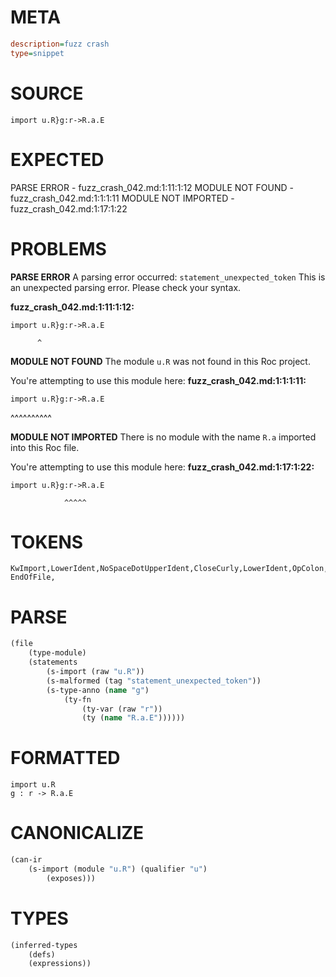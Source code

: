 # META
~~~ini
description=fuzz crash
type=snippet
~~~
# SOURCE
~~~roc
import u.R}g:r->R.a.E
~~~
# EXPECTED
PARSE ERROR - fuzz_crash_042.md:1:11:1:12
MODULE NOT FOUND - fuzz_crash_042.md:1:1:1:11
MODULE NOT IMPORTED - fuzz_crash_042.md:1:17:1:22
# PROBLEMS
**PARSE ERROR**
A parsing error occurred: `statement_unexpected_token`
This is an unexpected parsing error. Please check your syntax.

**fuzz_crash_042.md:1:11:1:12:**
```roc
import u.R}g:r->R.a.E
```
          ^


**MODULE NOT FOUND**
The module `u.R` was not found in this Roc project.

You're attempting to use this module here:
**fuzz_crash_042.md:1:1:1:11:**
```roc
import u.R}g:r->R.a.E
```
^^^^^^^^^^


**MODULE NOT IMPORTED**
There is no module with the name `R.a` imported into this Roc file.

You're attempting to use this module here:
**fuzz_crash_042.md:1:17:1:22:**
```roc
import u.R}g:r->R.a.E
```
                ^^^^^


# TOKENS
~~~zig
KwImport,LowerIdent,NoSpaceDotUpperIdent,CloseCurly,LowerIdent,OpColon,LowerIdent,OpArrow,UpperIdent,NoSpaceDotLowerIdent,NoSpaceDotUpperIdent,
EndOfFile,
~~~
# PARSE
~~~clojure
(file
	(type-module)
	(statements
		(s-import (raw "u.R"))
		(s-malformed (tag "statement_unexpected_token"))
		(s-type-anno (name "g")
			(ty-fn
				(ty-var (raw "r"))
				(ty (name "R.a.E"))))))
~~~
# FORMATTED
~~~roc
import u.R
g : r -> R.a.E
~~~
# CANONICALIZE
~~~clojure
(can-ir
	(s-import (module "u.R") (qualifier "u")
		(exposes)))
~~~
# TYPES
~~~clojure
(inferred-types
	(defs)
	(expressions))
~~~
